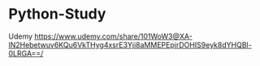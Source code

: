 # Python-Study
Udemy
https://www.udemy.com/share/101WoW3@XA-lN2Hebetwuv6KQu6VkTHyg4xsrE3Yji8aMMEPEpjrDOHIS9eyk8dYHQBl-0LRGA==/
